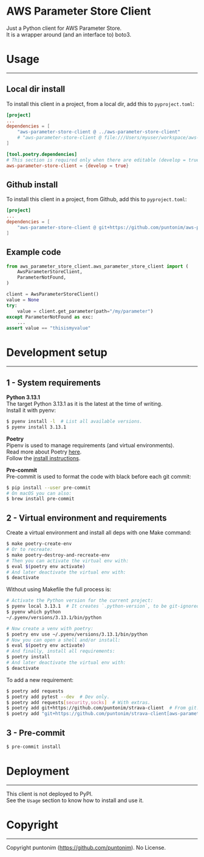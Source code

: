 **AWS Parameter Store Client**
==============================

Just a Python client for AWS Parameter Store.\
It is a wrapper around (and an interface to) boto3.


Usage
=====

---

Local dir install
-----------------
To install this client in a project, from a local dir, add this to `pyproject.toml`:
```toml
[project]
...
dependencies = [
    "aws-parameter-store-client @ ../aws-parameter-store-client"
    # "aws-parameter-store-client @ file:///Users/myuser/workspace/aws-parameter-store-client"
]

[tool.poetry.dependencies]
# This section is required only when there are editable (develop = true) dependencies.
aws-parameter-store-client = {develop = true}
```

Github install
--------------
To install this client in a project, from Github, add this to `pyproject.toml`:
```toml
[project]
...
dependencies = [
    "aws-parameter-store-client @ git+https://github.com/puntonim/aws-parameter-store-client",
]
```

Example code
------------
```py
from aws_parameter_store_client.aws_parameter_store_client import (
    AwsParameterStoreClient,
    ParameterNotFound,
)

client = AwsParameterStoreClient()
value = None
try:
    value = client.get_parameter(path="/my/parameter")
except ParameterNotFound as exc:
    ...
assert value == "thisismyvalue"
```


Development setup
=================

---

1 - System requirements
----------------------

**Python 3.13.1**\
The target Python 3.13.1 as it is the latest at the time of writing.\
Install it with pyenv:
```sh
$ pyenv install -l  # List all available versions.
$ pyenv install 3.13.1
```

**Poetry**\
Pipenv is used to manage requirements (and virtual environments).\
Read more about Poetry [here](https://python-poetry.org/). \
Follow the [install instructions](https://python-poetry.org/docs/#osx--linux--bashonwindows-install-instructions).

**Pre-commit**\
Pre-commit is used to format the code with black before each git commit:
```sh
$ pip install --user pre-commit
# On macOS you can also:
$ brew install pre-commit
```

2 - Virtual environment and requirements
----------------------------------------

Create a virtual environment and install all deps with one Make command:
```sh
$ make poetry-create-env
# Or to recreate:
$ make poetry-destroy-and-recreate-env
# Then you can activate the virtual env with:
$ eval $(poetry env activate)
# And later deactivate the virtual env with:
$ deactivate
```

Without using Makefile the full process is:
```sh
# Activate the Python version for the current project:
$ pyenv local 3.13.1  # It creates `.python-version`, to be git-ignored.
$ pyenv which python
~/.pyenv/versions/3.13.1/bin/python

# Now create a venv with poetry:
$ poetry env use ~/.pyenv/versions/3.13.1/bin/python
# Now you can open a shell and/or install:
$ eval $(poetry env activate)
# And finally, install all requirements:
$ poetry install
# And later deactivate the virtual env with:
$ deactivate
```

To add a new requirement:
```sh
$ poetry add requests
$ poetry add pytest --dev  # Dev only.
$ poetry add requests[security,socks]  # With extras.
$ poetry add git+https://github.com/puntonim/strava-client  # From git.
$ poetry add "git+https://github.com/puntonim/strava-client[aws-parameter-store]"  # From git with extras.
```


3 - Pre-commit
--------------

```sh
$ pre-commit install
```


Deployment
==========

---

This client is not deployed to PyPI.\
See the `Usage` section to know how to install and use it.


Copyright
=========

---

Copyright puntonim (https://github.com/puntonim). No License.
